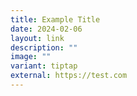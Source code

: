 ```yaml
---
title: Example Title
date: 2024-02-06
layout: link
description: ""
image: ""
variant: tiptap
external: https://test.com
---
```

